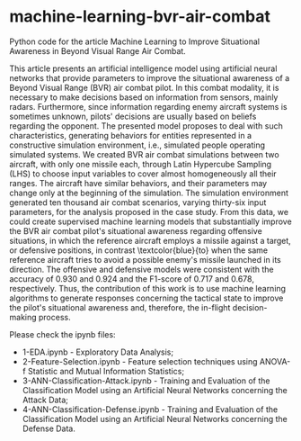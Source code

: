 # machine-learning-bvr-air-combat
Python code for the article Machine Learning to Improve Situational Awareness in Beyond Visual Range Air Combat.

This article presents an artificial intelligence model using artificial neural networks that provide parameters to improve the situational awareness of a Beyond Visual Range (BVR) air combat pilot. In this combat modality, it is necessary to make decisions based on information from sensors, mainly radars. Furthermore, since information regarding enemy aircraft systems is sometimes unknown, pilots' decisions are usually based on beliefs regarding the opponent. The presented model proposes to deal with such characteristics, generating behaviors for entities represented in a constructive simulation environment, i.e., simulated people operating simulated systems. We created BVR air combat simulations between two aircraft, with only one missile each, through Latin Hypercube Sampling (LHS) to choose input variables to cover almost homogeneously all their ranges. The aircraft have similar behaviors, and their parameters may change only at the beginning of the simulation. The simulation environment generated ten thousand air combat scenarios, varying thirty-six input parameters, for the analysis proposed in the case study. From this data, we could create supervised machine learning models that substantially improve the BVR air combat pilot's situational awareness regarding offensive situations, in which the reference aircraft employs a missile against a target, or defensive positions, in contrast \textcolor{blue}{to} when the same reference aircraft tries to avoid a possible enemy's missile launched in its direction. The offensive and defensive models were consistent with the accuracy of 0.930 and 0.924 and the F1-score of 0.717 and 0.678, respectively. Thus, the contribution of this work is to use machine learning algorithms to generate responses concerning the tactical state to improve the pilot's situational awareness and, therefore, the in-flight decision-making process.

Please check the ipynb files:

* 1-EDA.ipynb - Exploratory Data Analysis;
* 2-Feature-Selection.ipynb - Feature selection techniques using ANOVA-f Statistic and Mutual Information Statistics;
* 3-ANN-Classification-Attack.ipynb - Training and Evaluation of the Classification Model using an Artificial Neural Networks concerning the Attack Data;
* 4-ANN-Classification-Defense.ipynb - Training and Evaluation of the Classification Model using an Artificial Neural Networks concerning the Defense Data.
